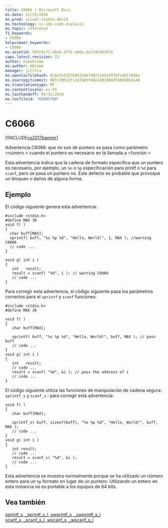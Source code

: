 ```yaml
---
title: C6066 | Microsoft Docs
ms.date: 11/15/2016
ms.prod: visual-studio-dev14
ms.technology: vs-ide-code-analysis
ms.topic: reference
f1_keywords:
- C6066
helpviewer_keywords:
- C6066
ms.assetid: f03c9cf1-d8eb-4731-a66a-da7c924616fb
caps.latest.revision: 22
author: mikeblome
ms.author: mblome
manager: jillfra
ms.openlocfilehash: 0cbe7e53d7b85226674022142af076fe4817016a
ms.sourcegitcommit: 08fc78516f1107b83f46e2401888df4868bb1e40
ms.translationtype: MT
ms.contentlocale: es-ES
ms.lasthandoff: 05/15/2019
ms.locfileid: "65695768"
---
```

# <a name="c6066"></a>C6066
[!INCLUDE[vs2017banner](../includes/vs2017banner.md)]

Advertencia C6066: que no son de puntero se pasa como parámetro \<número > cuando el puntero es necesario en la llamada a \<función >  
  
 Esta advertencia indica que la cadena de formato especifica que un puntero es necesario, por ejemplo, un `%n` o `%p` especificación para printf o `%d` para `scanf`, pero se pasa un puntero no. Este defecto es probable que provoque un bloqueo o daños de alguna forma.  
  
## <a name="example"></a>Ejemplo  
 El código siguiente genera esta advertencia:  
  
```  
#include <stdio.h>  
#define MAX 30  
void f( )  
{  
  char buff[MAX];  
  sprintf( buff, "%s %p %d", "Hello, World!", 1, MAX ); //warning C6066  
  // code ...  
}  
  
void g( int i )  
{  
   int   result;  
   result = scanf( "%d", i ); // warning C6066  
   // code ...  
}  
```  
  
 Para corregir esta advertencia, el código siguiente pasa los parámetros correctos para el `sprintf` y `scanf` funciones:  
  
```  
#include <stdio.h>  
#define MAX 30  
  
void f( )  
{  
   char buff[MAX];  
  
   sprintf( buff, "%s %p %d", "Hello, World!", buff, MAX ); // pass buff  
   // code ...   
}  
void g( int i )  
{  
   int   result;  
   // code ...  
   result = scanf( "%d", &i ); // pass the address of i  
   // code ...  
}  
```  
  
 El código siguiente utiliza las funciones de manipulación de cadena segura: `sprintf_s` y `scanf_s` : para corregir esta advertencia:  
  
```  
void f( )  
{  
   char buff[MAX];  
  
   sprintf_s( buff, sizeof(buff), "%s %p %d", "Hello, World!", buff, MAX );   
   // code ...   
}  
void g( int i )  
{  
   int result;  
   // code ...  
   result = scanf_s( "%d", &i );   
   // code ...  
}  
```  
  
 Esta advertencia se muestra normalmente porque se ha utilizado un número entero para un `%p` formato en lugar de un puntero. Utilizando un entero en esta instancia no es portable a los equipos de 64 bits.  
  
## <a name="see-also"></a>Vea también  
 [sprintf_s, _sprintf_s_l, swprintf_s, _swprintf_s_l](https://msdn.microsoft.com/library/424f0a29-22ef-40e8-b565-969f5f57782f)   
 [scanf_s, _scanf_s_l, wscanf_s, _wscanf_s_l](https://msdn.microsoft.com/library/42cafcf7-52d6-404a-80e4-b056a7faf2e5)
